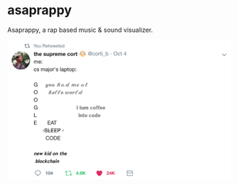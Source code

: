 # asaprappy
Asaprappy, a rap based music &amp; sound visualizer.

![Alt text](./meme.png?raw=true "Title")
